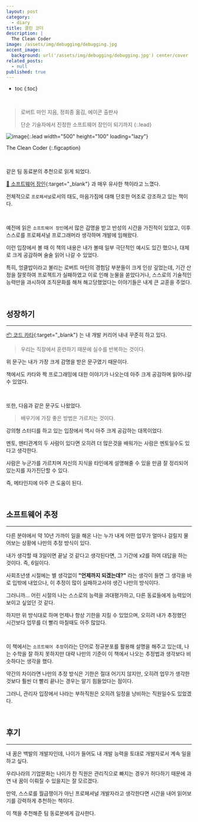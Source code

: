 ```yaml
---
layout: post
category:
  - diary
title: 클린 코더
description: |
  The Clean Coder
image: /assets/img/debugging/debugging.jpg
accent_image:
  background: url('/assets/img/debugging/debugging.jpg') center/cover
related_posts:
  - null
published: true
---
```


* toc
{:toc}
  
<br />

> 로버트 마인 지음, 정희종 옮김, 에이콘 출판사
> 
> 단순 기술자에서 진정한 소프트웨어 장인이 되기까지
{:.lead}

![image](https://user-images.githubusercontent.com/71188307/166902343-7f71cd6f-b5d4-47d2-a44b-bc2ff72f5a63.png){:.lead width="500" height="100" loading="lazy"}

The Clean Coder
{:.figcaption}

<br />

같은 팀 동료분의 추천으로 읽게 되었다.

[📕 소프트웨어 장인](https://shirohoo.github.io/diary/2022-01-19-diary-31/){:target="_blank"} 과 매우 유사한 책이라고 느꼈다.

전체적으로 `프로페셔널`로서의 태도, 마음가짐에 대해 단호한 어조로 강조하고 있는 책이다.

<br />

예전에 읽은 `소프트웨어 장인`에서 많은 감명을 받고 반성의 시간을 가진적이 있었고, 이후 스스로를 프로페셔널 프로그래머라 생각하며 개발에 임해왔다.

이런 입장에서 볼 때 이 책의 내용은 내가 볼때 일부 극단적인 예시도 있긴 했으나, 대체로 크게 공감하며 술술 읽어 나갈 수 있었다.

특히, 엉클밥이라고 불리는 로버트 마틴의 경험담 부분들이 크게 인상 깊었는데, 기간 산정을 잘못하여 프로젝트가 실패하였고 이로 인해 눈물을 쏟았다거나, 스스로의 기술적인 능력만을 과시하여 조직문화를 해쳐 해고당했었다는 이야기들은 내게 큰 교훈을 주었다.

<br />

## 성장하기

---

[📦 코드 카타](https://github.com/shirohoo/code-kata){:target="_blank"} 는 내 개발 커리어 내내 꾸준히 하고 있다.

> 우리는 직장에서 훈련하기 때문에 실수를 반복하는 것이다.

위 문구는 내가 가장 크게 감명을 받은 문구였기 때문이다.

책에서도 카타와 짝 프로그래밍에 대한 이야기가 나오는데 아주 크게 공감하며 읽어나갈 수 있었다.

<br />

또한, 다음과 같은 문구도 나왔었다.

> 배우기에 가장 좋은 방법은 가르치는 것이다.

강의형 스터디를 하고 있는 입장에서 역시 아주 크게 공감하는 대목이었다.

멘토, 멘티관계의 두 사람이 있다면 오히려 더 많은것을 배워가는 사람은 멘토일수도 있다고 생각한다.

사람은 누군가를 가르치며 자신의 지식을 타인에게 설명해줄 수 있을 만큼 잘 정리되어 있는지를 자가진단할 수 있다.

즉, 메타인지에 아주 큰 도움이 된다.

<br />

## 소프트웨어 추정

---

다른 분야에서 약 10년 가까이 일을 해온 나는 누가 내게 어떤 업무가 얼마나 걸릴지 물어보는 상황에 나만의 추정 방식이 있다.

내가 생각할 때 3일이면 끝날 것 같다고 생각된다면, 그 기간에 x2를 하여 대답을 하는 것이다. 즉, 6일이다.

사회초년생 시절에는 별 생각없이 **"언제까지 되겠는데?"** 라는 생각이 들면 그 생각을 바로 입밖에 내었으나, 이 추정이 많이 실패하고서야 생긴 나만의 방식이다.

그러니까... 어린 시절의 나는 스스로의 능력을 과대평가하고, 다른 동료들에게 능력있어 보이고 싶었던 것 같다.

하지만 위 방식대로 하며 언제나 항상 기한을 지킬 수 있었으며, 오히려 내가 추정했던 시간보다 업무를 더 빨리 마칠때도 아주 많았다.

<br />

이 책에서는 `소프트웨어 추정`이라는 단어로 정규분포를 활용해 설명을 해주고 있는데, 나는 수학을 잘 하지 못하지만 대략 나만의 기준이 이 책에서 나오는 추정법과 생각보다 비슷하다는 생각을 했다.

약간의 차이라면 나만의 추정 방식은 기한은 절대 어기지 않지만, 오히려 업무가 생각한것보다 훨씬 더 빨리 끝나는 경우는 알기 힘들었다는 점이다.

그러니, 관리자 입장에서 나라는 부하직원은 오히려 일정을 낭비하는 직원일수도 있었겠다.

<br />

## 후기

---

내 꿈은 백발의 개발자인데, 나이가 들어도 내 개발 능력을 토대로 개발자로서 계속 일을하고 싶다.

우리나라의 기업문화는 나이가 찬 직원은 관리직으로 빠지는 경우가 허다하기 때문에 과연 내 꿈이 이뤄질 수 있을지는 잘 모르겠다.

만약, 스스로를 월급쟁이가 아닌 프로페셔널 개발자라고 생각한다면 시간을 내어 읽어보기를 강력하게 추천하는 책이다.

이 책을 추천해준 팀 동료분에게 감사한다.

<br />


